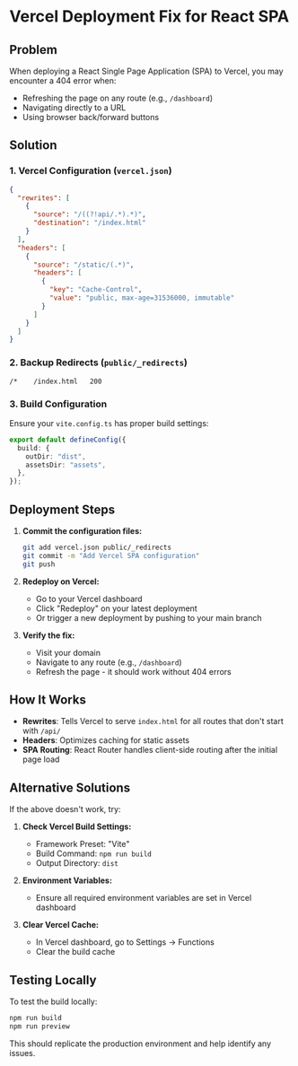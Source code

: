 # Vercel Deployment Fix for React SPA

## Problem
When deploying a React Single Page Application (SPA) to Vercel, you may encounter a 404 error when:
- Refreshing the page on any route (e.g., `/dashboard`)
- Navigating directly to a URL
- Using browser back/forward buttons

## Solution

### 1. Vercel Configuration (`vercel.json`)
```json
{
  "rewrites": [
    {
      "source": "/((?!api/.*).*)",
      "destination": "/index.html"
    }
  ],
  "headers": [
    {
      "source": "/static/(.*)",
      "headers": [
        {
          "key": "Cache-Control",
          "value": "public, max-age=31536000, immutable"
        }
      ]
    }
  ]
}
```

### 2. Backup Redirects (`public/_redirects`)
```
/*    /index.html   200
```

### 3. Build Configuration
Ensure your `vite.config.ts` has proper build settings:
```typescript
export default defineConfig({
  build: {
    outDir: "dist",
    assetsDir: "assets",
  },
});
```

## Deployment Steps

1. **Commit the configuration files:**
   ```bash
   git add vercel.json public/_redirects
   git commit -m "Add Vercel SPA configuration"
   git push
   ```

2. **Redeploy on Vercel:**
   - Go to your Vercel dashboard
   - Click "Redeploy" on your latest deployment
   - Or trigger a new deployment by pushing to your main branch

3. **Verify the fix:**
   - Visit your domain
   - Navigate to any route (e.g., `/dashboard`)
   - Refresh the page - it should work without 404 errors

## How It Works

- **Rewrites**: Tells Vercel to serve `index.html` for all routes that don't start with `/api/`
- **Headers**: Optimizes caching for static assets
- **SPA Routing**: React Router handles client-side routing after the initial page load

## Alternative Solutions

If the above doesn't work, try:

1. **Check Vercel Build Settings:**
   - Framework Preset: "Vite"
   - Build Command: `npm run build`
   - Output Directory: `dist`

2. **Environment Variables:**
   - Ensure all required environment variables are set in Vercel dashboard

3. **Clear Vercel Cache:**
   - In Vercel dashboard, go to Settings → Functions
   - Clear the build cache

## Testing Locally

To test the build locally:
```bash
npm run build
npm run preview
```

This should replicate the production environment and help identify any issues.
